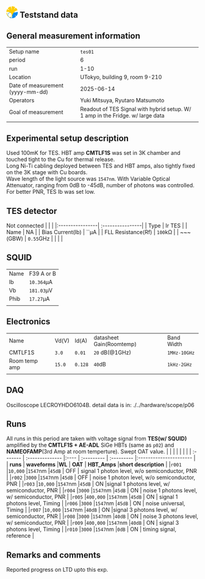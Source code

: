## <img src="./../logo/utokyo_logo.png" alt="logo" width="30"/> Teststand data 

<style>
@media (prefers-color-scheme: dark) {
  .logo-inline {
    content: url("./../logo/utokyo_logo.png");
  }
}
</style>

## General measurement information
| | |
|:----------------| :----------------|
| Setup name | `tes01`|
| period | 6 | 
| run | 1-10 | 
| Location | UTokyo, building 9,  room 9-210 |
| Date of measurement (yyyy-mm-dd) | 2025-06-14 | 
| Operators | Yuki Mitsuya, Ryutaro Matsumoto | 
| Goal of measurement | Readout of TES Signal with hybrid setup. W/ 1 amp in the Fridge. w/ large data |
| | |

## Experimental setup description
Used 100mK for TES. HBT amp **CMTLF1S**  was set in 3K chamber and touched tight to the Cu for thermal release.<br>
Long Ni-Ti cabling deployed between TES and HBT amps, also tightly fixed on the 3K stage with Cu boards.<br>
Wave length of the light source was `1547nm`. With Variable Optical Attenuator, ranging from 0dB to -45dB, number of photons was controlled.  <br>
For better PNR, TES Ib was set low.
## TES detector
Not connected
| | |
|:----------------| :----------------|
| Type | Ir TES | 
| Name | NA | 
| Bias Current(Ib) | ``µA | 
| FLL Resistance(Rf) | `100`kΩ |
| ~~~(GBW) | `0.55`GHz |
| | |
## SQUID
| | |
|:----------------| :----------------|
| Name | F39 A or B | 
| Ib | `10.364`µA | 
| Vb | `181.03`µV | 
| Phib | `17.27`µA | 
| | |
## Electronics
| |||||
|:----------------| :----------------| :----| :----| :----|
|Name| Vd(V) |Id(A)| datasheet Gain(Roomtemp) | Band Width| 
|CMTLF1S|`3.0`| `0.01`| `20` dB(@1GHz) |`1MHz-10GHz` |
|Room temp amp | `15.0` | `0.128` |`40`dB|`1kHz-2GHz` |
||||||


## DAQ
Oscilloscope LECROYHDO6104B.
detail data is in: ./../hardware/scope/p06

## Runs
All runs in this period are taken with voltage signal from **TES(w/ SQUID)** amplified by the **CMTLF1S + AE-ADL** SiGe HBTs (same as `p02`) and **NAMEOFAMP**(3rd Amp at room temperture). Swept OAT value.
|          |                 |        |            |              |                       |
| :------- | :-------------- |:----   | :--------- | :---------   |:----------------------   |
| **runs** | **waveforms**   |**WL**  | **OAT**    | **HBT_Amps** |**short description**     |
|`r001`    |`10,000`          |`1547`nm |`45dB`     | OFF          | signal  1 photon level, w/o semiconductor, PNR                  |
|`r002`    |`3000`           |`1547`nm |`45dB`     | OFF          | noise   1 photon level, w/o semiconductor, PNR              |
|`r003`    |`10,000`          |`1547`nm |`45dB`     | ON          |signal  1 photons level, w/ semiconductor, PNR                 |
|`r004`    |`3000`           |`1547`nm |`45dB`     | ON          | noise   1 photons level, w/ semiconductor, PNR                |
|`r005`    |`400,000`           |`1547`nm |`45dB`     | ON          | signal  1 photons level, Timing      |
|`r006`    |`3000`           |`1547`nm |`45dB`     | ON          | noise universal, Timing      |
|`r007`    |`10,000`          |`1547`nm |`40dB`     | ON          |signal  3 photons level, w/ semiconductor, PNR                 |
|`r008`    |`3000`           |`1547`nm |`40dB`     | ON          | noise   3 photons level, w/ semiconductor, PNR                |
|`r009`    |`400,000`           |`1547`nm |`40dB`     | ON          | signal  3 photons level, Timing      |
|`r010`    |`3000`           |`1547`nm |`0dB`     | ON          | timing signal, reference      |



## Remarks and comments
Reported progress on LTD upto this exp.